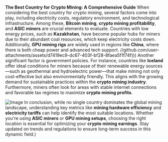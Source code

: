 **The Best Country for Crypto Mining: A Comprehensive Guide**
When considering the best country for crypto mining, several factors come into play, including electricity costs, regulatory environment, and technological infrastructure. Among these, **Bitcoin mining**, **crypto mining profitability**, and **ASIC miners** are crucial elements to evaluate. Countries with low energy prices, such as **Kazakhstan**, have become popular hubs for miners due to their abundant coal resources, which keep electricity costs down. Additionally, **GPU mining rigs** are widely used in regions like **China**, where there is both cheap power and advanced tech support.
 //github.com/user-attachments/assets/d7419ec9-dc67-403f-bf28-8faea5f1f74f)))
Another significant factor is government policies. For instance, countries like **Iceland** offer ideal conditions for miners because of their renewable energy sources—such as geothermal and hydroelectric power—that make mining not only cost-effective but also environmentally friendly. This aligns with the growing demand for sustainable practices within the **crypto mining industry**. Furthermore, miners often look for areas with stable internet connections and favorable tax regimes to maximize **crypto mining profits**.

![Image](https://github.com/user-attachments/assets/d7419ec9-dc67-403f-bf28-8faea5f1f74f)
In conclusion, while no single country dominates the global mining landscape, understanding key metrics like **mining hardware efficiency** and **electricity tariffs** can help identify the most suitable locations. Whether you're using **ASIC miners** or **GPU mining setups**, choosing the right location is essential for optimizing your **crypto mining earnings**. Stay updated on trends and regulations to ensure long-term success in this dynamic field.)
